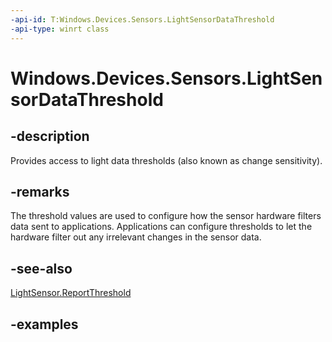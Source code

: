 ```yaml
---
-api-id: T:Windows.Devices.Sensors.LightSensorDataThreshold
-api-type: winrt class
---
```


<!-- Class syntax.
public class LightSensorDataThreshold 
-->

# Windows.Devices.Sensors.LightSensorDataThreshold

## -description

Provides access to light data thresholds (also known as change sensitivity).

## -remarks

The threshold values are used to configure how the sensor hardware filters data sent to applications. Applications can configure thresholds to let the hardware filter out any irrelevant changes in the sensor data.

## -see-also

[LightSensor.ReportThreshold](lightsensor_reportthreshold.md)

## -examples
